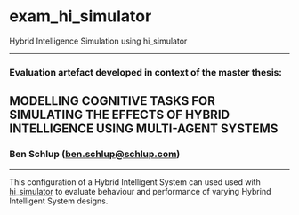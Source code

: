 # exam_hi_simulator
Hybrid Intelligence Simulation using hi_simulator

---

### Evaluation artefact developed in context of the master thesis:

## MODELLING COGNITIVE TASKS FOR SIMULATING THE EFFECTS OF HYBRID INTELLIGENCE USING MULTI-AGENT SYSTEMS

### Ben Schlup (ben.schlup@schlup.com)

---
This configuration of a Hybrid Intelligent System can used used with [hi_simulator](https://github.com/benschlup/hi_simulator) to evaluate behaviour and performance of varying Hybrind Intelligent System designs. 
